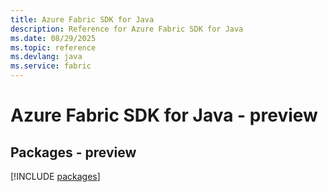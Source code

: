 ```yaml
---
title: Azure Fabric SDK for Java
description: Reference for Azure Fabric SDK for Java
ms.date: 08/29/2025
ms.topic: reference
ms.devlang: java
ms.service: fabric
---
```

# Azure Fabric SDK for Java - preview
## Packages - preview
[!INCLUDE [packages](fabric-index.md)]